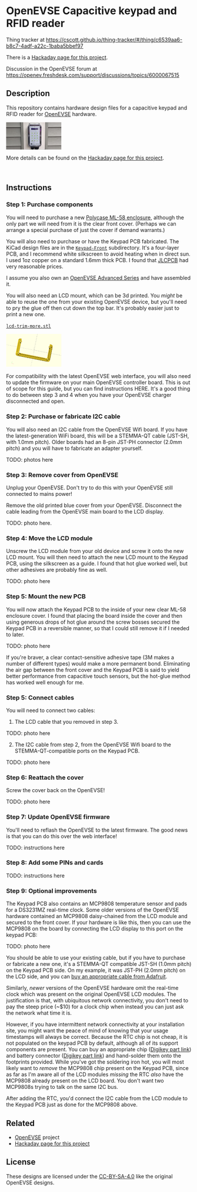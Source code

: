 # OpenEVSE Capacitive keypad and RFID reader

Thing tracker at
https://cscott.github.io/thing-tracker/#/thing/c6539aa6-b8c7-4adf-a22c-1baba5bbef97

There is a [Hackaday page for this project].

Discussion in the OpenEVSE forum at
https://openev.freshdesk.com/support/discussions/topics/6000067515

## Description

This repository contains hardware design files for a capacitive
keypad and RFID reader for [OpenEVSE] hardware.

<img src="./imgs/finished-rev2.jpg" width=150 align="center"/>

More details can be found on the
[Hackaday page for this project].

<br clear="both" />

## Instructions

### Step 1: Purchase components

You will need to purchase a new
[Polycase ML-58 enclosure](https://www.polycase.com/ml-58f), although
the only part we will need from it is the clear front cover.  (Perhaps
we can arrange a special purchase of just the cover if demand
warrants.)

You will also need to purchase or have the Keypad PCB fabricated.  The
KiCad design files are in the [`Keypad-Front`](./Keypad-Front)
subdirectory. It's a four-layer PCB, and I recommend white silkscreen
to avoid heating when in direct sun.  I used 1oz copper on a standard
1.6mm thick PCB.  I found that [JLCPCB](https://jlcpcb.com/) had
very reasonable prices.

I assume you also own an
[OpenEVSE Advanced Series](https://store.openevse.com/collections/all-products)
and have assembled it.

You will also need an LCD mount, which can be 3d printed.  You *might*
be able to reuse the one from your existing OpenEVSE device, but
you'll need to pry the glue off then cut down the top bar. It's
probably easier just to print a new one.

[`lcd-trim-more.stl`]

<img src="./lcd-trim-more.png" width=150 />

For compatibility with the latest OpenEVSE web interface, you will
also need to update the firmware on your main OpenEVSE controller
board.  This is out of scope for this guide, but you can find
instructions HERE.  It's a good thing to do between step 3 and 4
when you have your OpenEVSE charger disconnected and open.

### Step 2: Purchase or fabricate I2C cable

You will also need an I2C cable from the OpenEVSE Wifi board.  If you
have the latest-generation WiFi board, this will be a STEMMA-QT cable
(JST-SH, with 1.0mm pitch).  Older boards had an 8-pin JST-PH
connector (2.0mm pitch) and you will have to fabricate an adapter
yourself.

TODO: photos here

### Step 3: Remove cover from OpenEVSE

Unplug your OpenEVSE.  Don't try to do this with your OpenEVSE still
connected to mains power!

Remove the old printed blue cover from your OpenEVSE.  Disconnect
the cable leading from the OpenEVSE main board to the LCD display.

TODO: photo here.

### Step 4: Move the LCD module

Unscrew the LCD module from your old device and screw it onto the new
LCD mount.  You will then need to attach the new LCD mount to the
Keypad PCB, using the silkscreen as a guide.  I found that hot glue
worked well, but other adhesives are probably fine as well.

TODO: photo here

### Step 5: Mount the new PCB

You will now attach the Keypad PCB to the inside of your new clear
ML-58 enclosure cover.  I found that placing the board inside
the cover and then using generous drops of hot glue around the
screw bosses secured the Keypad PCB in a reversible manner, so that I
could still remove it if I needed to later.

TODO: photo here

If you're braver, a clear contact-sensitive adhesive tape (3M
makes a number of different types) would make a more permanent
bond.  Eliminating the air gap between the front cover and the
Keypad PCB is said to yield better performance from capacitive touch
sensors, but the hot-glue method has worked well enough for me.

### Step 5: Connect cables

You will need to connect two cables:

1. The LCD cable that you removed in step 3.

TODO: photo here

2. The I2C cable from step 2, from the OpenEVSE Wifi board to the
STEMMA-QT-compatible ports on the Keypad PCB.

TODO: photo here

### Step 6: Reattach the cover

Screw the cover back on the OpenEVSE!

TODO: photo here

### Step 7: Update OpenEVSE firmware

You'll need to reflash the OpenEVSE to the latest firmware.  The
good news is that you can do this over the web interface!

TODO: instructions here

### Step 8: Add some PINs and cards

TODO: instructions here

### Step 9: Optional improvements

The Keypad PCB also contains an MCP9808 temperature sensor and pads
for a DS3231MZ real-time clock.  Some older versions of the OpenEVSE
hardware contained an MCP9808 daisy-chained from the LCD module and
secured to the front cover.  If your hardware is like this, then
you can use the MCP9808 on the board by connecting the LCD display
to this port on the keypad PCB:

TODO: photo here

You should be able to use your existing cable, but if you have to
purchase or fabricate a new one, it's a STEMMA-QT compatible JST-SH
(1.0mm pitch) on the Keypad PCB side.  On my example, it was JST-PH
(2.0mm pitch) on the LCD side, and you can [buy an appropriate cable
from Adafruit](https://www.adafruit.com/product/4424).

Similarly, *newer* versions of the OpenEVSE hardware omit the
real-time clock which was present on the original OpenEVSE LCD modules.
The justification is that, with ubiquitous network connectivity,
you don't need to pay the steep price (~$10) for a clock chip when
instead you can just ask the network what time it is.

However, if you have intermittent network connectivity at your
installation site, you might want the peace of mind of knowing that
your usage timestamps will always be correct.  Because the RTC chip
is not cheap, it is not populated on the keypad PCB by default,
although all of its support components are present.  You can buy
an appropriate chip ([Digikey part link](https://www.digikey.com/en/products/detail/analog-devices-inc-maxim-integrated/DS3231MZ/2754396))
and battery connector ([Digikey part link](https://www.digikey.com/en/products/detail/mpd-memory-protection-devices/BC-2003-TR/5027929))
and hand-solder them onto the footprints provided.  While you've got
the soldering iron hot, you will most likely want to *remove* the
MCP9808 chip present on the Keypad PCB, since as far as I'm aware
all of the LCD modules *missing* the RTC *also* have the MCP9808
already present on the LCD board.  You don't want two MCP9808s trying
to talk on the same I2C bus.

After adding the RTC, you'd connect the I2C cable from the LCD
module to the Keypad PCB just as done for the MCP9808 above.

## Related

* [OpenEVSE] project
* [Hackaday page for this project]

## License

These designs are licensed under the [CC-BY-SA-4.0] like the original
OpenEVSE designs.

[OpenEVSE]: https://www.openevse.com/
[Hackaday page for this project]: https://hackaday.io/project/194656-openevse-capacitive-keypad-rfid
[`lcd-trim-more.stl`]: ./lcd-trim-more.stl
[CC-BY-SA-4.0]: https://spdx.org/licenses/CC-BY-SA-4.0.html
